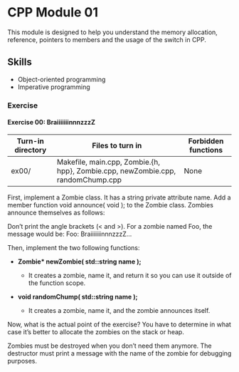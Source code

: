 # CPP Module 01

This module is designed to help you understand the memory allocation, reference, pointers to members and the usage of the switch in CPP.

## Skills

- Object-oriented programming
- Imperative programming

### Exercise

#### Exercise 00: BraiiiiiiinnnzzzZ

| Turn-in directory | Files to turn in                                                                | Forbidden functions |
| ----------------- | ------------------------------------------------------------------------------- | ------------------- |
| ex00/             | Makefile, main.cpp, Zombie.{h, hpp}, Zombie.cpp, newZombie.cpp, randomChump.cpp | None                |

First, implement a Zombie class. It has a string private attribute name.
Add a member function void announce( void ); to the Zombie class. Zombies
announce themselves as follows:

Don’t print the angle brackets (< and >). For a zombie named Foo, the message
would be:
Foo: BraiiiiiiinnnzzzZ...

Then, implement the two following functions:

- **Zombie\* newZombie( std::string name );**

  - It creates a zombie, name it, and return it so you can use it outside of the function
    scope.

- **void randomChump( std::string name );**
  - It creates a zombie, name it, and the zombie announces itself.

Now, what is the actual point of the exercise? You have to determine in what case
it’s better to allocate the zombies on the stack or heap.

Zombies must be destroyed when you don’t need them anymore. The destructor must
print a message with the name of the zombie for debugging purposes.
